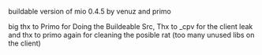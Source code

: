 buildable version of mio 0.4.5 by venuz and primo

big thx to Primo for Doing the Buildeable Src, Thx to _cpv for the client leak and thx to primo again for cleaning the posible rat (too many unused libs on the client)
